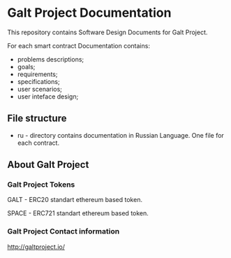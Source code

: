 # Galt Project Documentation
This repository contains Software Design Documents for Galt Project.

For each smart contract Documentation contains:
- problems descriptions;
- goals;
- requirements;
- specifications;
- user scenarios;
- user inteface design;

## File structure
- ru - directory contains documentation in Russian Language. One file for each contract.

## About Galt Project
### Galt Project Tokens
GALT - ERC20 standart ethereum based token.

SPACE - ERC721 standart ethereum based token.
### Galt Project Contact information
http://galtproject.io/
